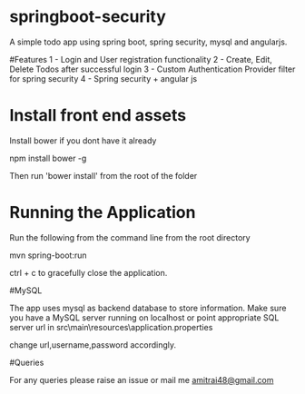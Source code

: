 # springboot-security
A simple todo app using spring boot, spring security, mysql and angularjs.

#Features
1 - Login and User registration functionality
2 - Create, Edit, Delete Todos after successful login
3 - Custom Authentication Provider filter for spring security
4 - Spring security + angular js 

# Install front end assets
Install bower if you dont have it already

npm install bower -g

Then run 'bower install' from the root of the folder

# Running the Application

Run the following from the command line from the root directory

mvn spring-boot:run

ctrl + c to gracefully close the application.

#MySQL

The app uses mysql as backend database to store information. Make sure you have a MySQL server running on localhost or point appropriate SQL server url in src\main\resources\application.properties

change url,username,password accordingly.

#Queries

For any queries please raise an issue or mail me amitrai48@gmail.com
